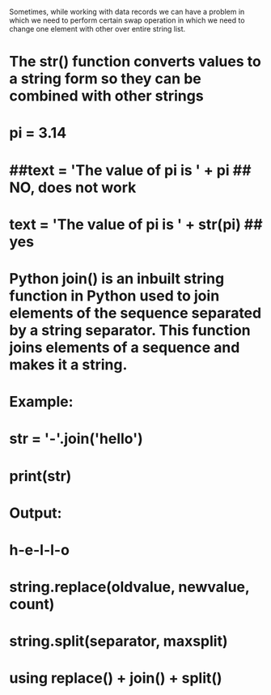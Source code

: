 Sometimes, while working with data records we can have a problem in which we need to perform certain swap operation in which we need to change one element with other over entire string list.


# The str() function converts values to a string form so they can be combined with other strings
#   pi = 3.14
#   ##text = 'The value of pi is ' + pi      ## NO, does not work
#   text = 'The value of pi is '  + str(pi)  ## yes


# Python join() is an inbuilt string function in Python used to join elements of the sequence separated by a string separator. This function joins elements of a sequence and makes it a string.

# Example:

# str = '-'.join('hello')
# print(str)
# Output:
# h-e-l-l-o


# string.replace(oldvalue, newvalue, count)
# string.split(separator, maxsplit)

# using replace() + join() + split()